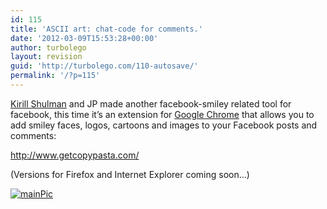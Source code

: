 ```yaml
---
id: 115
title: 'ASCII art: chat-code for comments.'
date: '2012-03-09T15:53:28+00:00'
author: turbolego
layout: revision
guid: 'http://turbolego.com/110-autosave/'
permalink: '/?p=115'
---
```


[Kirill Shulman](http://www.facebook.com/TheShulman) and JP made another facebook-smiley related tool for facebook, this time it’s an extension for [Google Chrome](http://www.google.de/chrome/?hl=en) that allows you to add smiley faces, logos, cartoons and images to your Facebook posts and comments:

<http://www.getcopypasta.com/>

(Versions for Firefox and Internet Explorer coming soon…)

[![](https://turbolego.com/wp-content/uploads/2012/03/mainPic1.png "mainPic")](https://turbolego.com/wp-content/uploads/2012/03/mainPic1.png)